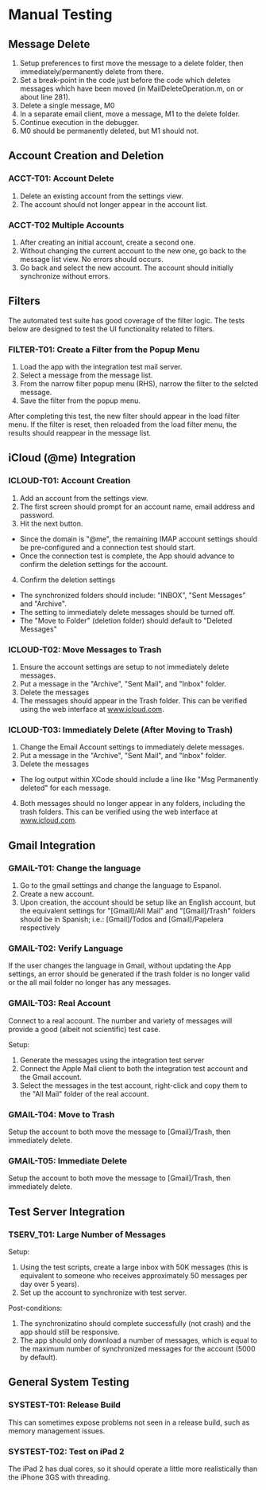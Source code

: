 # Manual Testing

## Message Delete

1. Setup preferences to first move the message to a delete folder, 
   then immediately/permanently delete from there.
2. Set a break-point in the code just before the code which 
   deletes messages which have been moved (in MailDeleteOperation.m,
   on or about line 281).
2. Delete a single message, M0
3. In a separate email client, move a message, M1 to the delete
   folder.
4. Continue execution in the debugger.
5. M0 should be permanently deleted, but M1 should not.

## Account Creation and Deletion

### ACCT-T01: Account Delete

1. Delete an existing account from the settings view.
2. The account should not longer appear in the account list.

### ACCT-T02 Multiple Accounts

1. After creating an initial account, create a second one.
2. Without changing the current account to the new one, go
   back to the message list view. No errors should occurs.
3. Go back and select the new account. The account should
   initially synchronize without errors.
   
## Filters

The automated test suite has good coverage of the filter logic. The tests
below are designed to test the UI functionality related to filters.

### FILTER-T01: Create a Filter from the Popup Menu

1. Load the app with the integration test mail server.
2. Select a message from the message list.
3. From the narrow filter popup menu (RHS), narrow
   the filter to the selcted message.
4. Save the filter from the popup menu.

After completing this test, the new filter should appear
in the load filter menu. If the filter is reset, then reloaded
from the load filter menu, the results should reappear in the message
list.

## iCloud (@me) Integration

### ICLOUD-T01: Account Creation

1. Add an account from the settings view.
2. The first screen should prompt for an account name, email address and password.
3. Hit the next button.
  * Since the domain is "@me", the remaining IMAP account settings should be pre-configured and a connection test should start.
  * Once the connection test is complete, the App should advance to confirm the deletion settings for the account.
4. Confirm the deletion settings
  * The synchronized folders should include: "INBOX", "Sent Messages" and "Archive".
  * The setting to immediately delete messages should be turned off.
  * The "Move to Folder" (deletion folder) should default to "Deleted Messages"

### ICLOUD-T02: Move Messages to Trash

1. Ensure the account settings are setup to not immediately delete messages.
2. Put a message in the "Archive", "Sent Mail", and "Inbox" folder.
3. Delete the messages
4. The messages should appear in the Trash folder. This can be verified using 
   the web interface at www.icloud.com.


### ICLOUD-T03: Immediately Delete (After Moving to Trash)

1. Change the Email Account settings to immediately delete messages.
2. Put a message in the "Archive", "Sent Mail", and "Inbox" folder.
3. Delete the messages
  * The log output within XCode should include a line like 
    "Msg Permanently deleted" for each message.
4. Both messages should no longer appear in any folders, including 
   the trash folders. This can be verified using the web interface at www.icloud.com.
   
## Gmail Integration

### GMAIL-T01: Change the language

1. Go to the gmail settings and change the language to Espanol.
2. Create a new account.
3. Upon creation, the account should be setup like an English account, but the
   equivalent settings for "[Gmail]/All Mail" and "[Gmail]/Trash" folders
	should be in Spanish; i.e.: [Gmail]/Todos and  [Gmail]/Papelera respectively
	
### GMAIL-T02: Verify Language 

If the user changes the language in Gmail, without
updating the App settings, an error should be generated
if the trash folder is no longer valid or the all mail
folder no longer has any messages.

### GMAIL-T03: Real Account

Connect to a real account. The number and variety of messages
will provide a good (albeit not scientific) test case.

Setup:

1. Generate the messages using the integration test server
2. Connect the Apple Mail client to both the integration 
   test account and the Gmail account.
3. Select the messages in the test account, right-click
   and copy them to the "All Mail" folder of the real account.

### GMAIL-T04: Move to Trash

Setup the account to both move the message to [Gmail]/Trash, 
then immediately delete.

### GMAIL-T05: Immediate Delete

Setup the account to both move the message to [Gmail]/Trash, 
then immediately delete.

## Test Server Integration

### TSERV_T01: Large Number of Messages

Setup:

1. Using the test scripts, create a large inbox with 50K messages
   (this is equivalent to someone who receives approximately 50
   messages per day over 5 years).
2. Set up the account to synchronize with test server.

Post-conditions:

1. The synchronizatino should complete successfully (not crash) and 
   the app should still be responsive.
2. The app should only download a number of messages, which is 
   equal to the maximum number of synchronized messages 
   for the account (5000 by default).
   
## General System Testing

### SYSTEST-T01: Release Build

This can sometimes expose problems not seen in a release build, such as
memory management issues.

### SYSTEST-T02: Test on iPad 2

The iPad 2 has dual cores, so it should operate a little more
realistically than the iPhone 3GS with threading.



